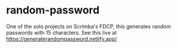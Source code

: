 # random-password

One of the solo projects on Scrimba's FDCP, this generates random passwords with 15 characters. 
See this live at https://generaterandompassword.netlify.app/
